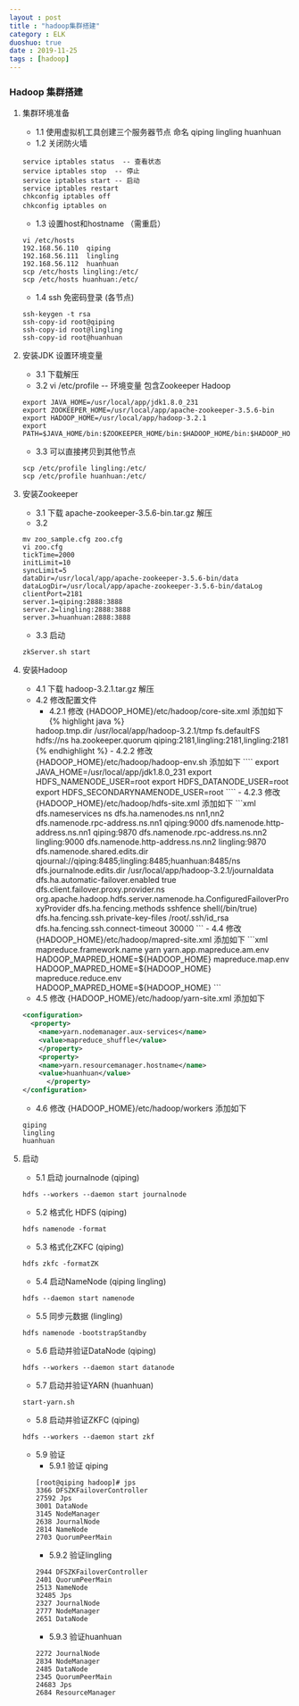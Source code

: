 ```yaml
---
layout : post
title : "hadoop集群搭建"
category : ELK
duoshuo: true
date : 2019-11-25
tags : [hadoop]
---
```


### Hadoop 集群搭建 ###
1. 集群环境准备
    - 1.1 使用虚拟机工具创建三个服务器节点 命名 qiping lingling huanhuan
    - 1.2 关闭防火墙
    ````
    service iptables status  -- 查看状态
    service iptables stop  -- 停止
    service iptables start -- 启动
    service iptables restart  
    chkconfig iptables off  
    chkconfig iptables on　　
    ````
    - 1.3 设置host和hostname （需重启）
    ````
    vi /etc/hosts
    192.168.56.110  qiping
    192.168.56.111  lingling
    192.168.56.112  huanhuan
    scp /etc/hosts lingling:/etc/
    scp /etc/hosts huanhuan:/etc/
    ````
    - 1.4 ssh 免密码登录 (各节点)
    ````
    ssh-keygen -t rsa
    ssh-copy-id root@qiping
    ssh-copy-id root@lingling
    ssh-copy-id root@huanhuan
    ````
    
2. 安装JDK 设置环境变量
    - 3.1 下载解压
    - 3.2 vi /etc/profile -- 环境变量 包含Zookeeper Hadoop
    ````
    export JAVA_HOME=/usr/local/app/jdk1.8.0_231
    export ZOOKEEPER_HOME=/usr/local/app/apache-zookeeper-3.5.6-bin
    export HADOOP_HOME=/usr/local/app/hadoop-3.2.1
    export PATH=$JAVA_HOME/bin:$ZOOKEEPER_HOME/bin:$HADOOP_HOME/bin:$HADOOP_HOME/sbin:$PATH
    ````
    - 3.3 可以直接拷贝到其他节点 
    ````
    scp /etc/profile lingling:/etc/
    scp /etc/profile huanhuan:/etc/
    ````
3. 安装Zookeeper
    - 3.1 下载 apache-zookeeper-3.5.6-bin.tar.gz 解压
    - 3.2
    ````
    mv zoo_sample.cfg zoo.cfg 
    vi zoo.cfg 
    tickTime=2000
    initLimit=10
    syncLimit=5
    dataDir=/usr/local/app/apache-zookeeper-3.5.6-bin/data
    dataLogDir=/usr/local/app/apache-zookeeper-3.5.6-bin/dataLog
    clientPort=2181
    server.1=qiping:2888:3888
    server.2=lingling:2888:3888
    server.3=huanhuan:2888:3888
    ````
    - 3.3 启动
    ````
    zkServer.sh start
    ````
    
4. 安装Hadoop
    - 4.1 下载 hadoop-3.2.1.tar.gz 解压
    - 4.2 修改配置文件
      - 4.2.1 修改 {HADOOP_HOME}/etc/hadoop/core-site.xml 添加如下
      {% highlight java %}
      <configuration>
      <property>
          <name>hadoop.tmp.dir</name>
          <value>/usr/local/app/hadoop-3.2.1/tmp</value>
      </property>
      <property>
            <name>fs.defaultFS</name>
            <value>hdfs://ns</value>
       </property>
      <property>
            <name>ha.zookeeper.quorum</name>
            <value>qiping:2181,lingling:2181,lingling:2181</value>
      </property>
      </configuration>
      {% endhighlight %}
      - 4.2.2 修改 {HADOOP_HOME}/etc/hadoop/hadoop-env.sh 添加如下
      ````
      export JAVA_HOME=/usr/local/app/jdk1.8.0_231
      export HDFS_NAMENODE_USER=root
      export HDFS_DATANODE_USER=root
      export HDFS_SECONDARYNAMENODE_USER=root
      ````
      - 4.2.3 修改 {HADOOP_HOME}/etc/hadoop/hdfs-site.xml 添加如下
      ```xml
      <configuration>
              <property>
                      <name>dfs.nameservices</name>
                      <value>ns</value>
              </property>
              <property>
                      <name>dfs.ha.namenodes.ns</name>
                      <value>nn1,nn2</value>
              </property>
              <property>
                      <name>dfs.namenode.rpc-address.ns.nn1</name>
                      <value>qiping:9000</value>
              </property>
              <property>
                      <name>dfs.namenode.http-address.ns.nn1</name>
                      <value>qiping:9870</value>
              </property>
              <property>
                      <name>dfs.namenode.rpc-address.ns.nn2</name>
                      <value>lingling:9000</value>
              </property>
              <property>
                      <name>dfs.namenode.http-address.ns.nn2</name>
                      <value>lingling:9870</value>
              </property>
              <property>
                      <name>dfs.namenode.shared.edits.dir</name>
                      <value>qjournal://qiping:8485;lingling:8485;huanhuan:8485/ns</value>
              </property>
              <property>
                      <name>dfs.journalnode.edits.dir</name>
                      <value>/usr/local/app/hadoop-3.2.1/journaldata</value>
              </property>
              <property>
                      <name>dfs.ha.automatic-failover.enabled</name>
                      <value>true</value>
              </property>
              <property>
                      <name>dfs.client.failover.proxy.provider.ns</name>
                      <value>org.apache.hadoop.hdfs.server.namenode.ha.ConfiguredFailoverProxyProvider</value>
              </property>
              <property>
                      <name>dfs.ha.fencing.methods</name>
                      <value>
                              sshfence
                              shell(/bin/true)
                      </value>
              </property>
              <property>
                      <name>dfs.ha.fencing.ssh.private-key-files</name>
                      <value>/root/.ssh/id_rsa</value>
              </property>
              <property>
                      <name>dfs.ha.fencing.ssh.connect-timeout</name>
                      <value>30000</value>
              </property>
      </configuration>
      ```
      - 4.4 修改 {HADOOP_HOME}/etc/hadoop/mapred-site.xml 添加如下
      ```xml
      <configuration>
      	<property>
      		<name>mapreduce.framework.name</name>
      		<value>yarn</value>
      	</property>
      	<property>
      	  <name>yarn.app.mapreduce.am.env</name>
      	  <value>HADOOP_MAPRED_HOME=${HADOOP_HOME}</value>
      	</property>
      	<property>
      	  <name>mapreduce.map.env</name>
      	  <value>HADOOP_MAPRED_HOME=${HADOOP_HOME}</value>
      	</property>
      	<property>
      	  <name>mapreduce.reduce.env</name>
      	  <value>HADOOP_MAPRED_HOME=${HADOOP_HOME}</value>
      	</property>
      </configuration>
      ```
    - 4.5 修改 {HADOOP_HOME}/etc/hadoop/yarn-site.xml 添加如下
    ```xml
    <configuration>
      <property>    
        <name>yarn.nodemanager.aux-services</name>    
        <value>mapreduce_shuffle</value>    
        </property>  
        <property>
        <name>yarn.resourcemanager.hostname</name>
        <value>huanhuan</value>
          </property>
    </configuration>
    ```
    - 4.6 修改 {HADOOP_HOME}/etc/hadoop/workers 添加如下
    ````
    qiping
    lingling
    huanhuan
    ````
    
5. 启动
    - 5.1 启动 journalnode (qiping)
    ````
    hdfs --workers --daemon start journalnode
    ````
    - 5.2 格式化 HDFS (qiping)
    ````
    hdfs namenode -format
    ````
    - 5.3 格式化ZKFC (qiping)
    ````
    hdfs zkfc -formatZK 
    ````
    - 5.4 启动NameNode (qiping lingling)
    ````
    hdfs --daemon start namenode
    ````
    - 5.5 同步元数据 (lingling)
    ````
    hdfs namenode -bootstrapStandby
    ````
    - 5.6 启动并验证DataNode (qiping)
    ````
    hdfs --workers --daemon start datanode
    ````
    - 5.7 启动并验证YARN (huanhuan)
    ````
    start-yarn.sh
    ````
    - 5.8 启动并验证ZKFC (qiping)
    ````
    hdfs --workers --daemon start zkf
    ````
    - 5.9 验证
      - 5.9.1 验证 qiping
      ````
      [root@qiping hadoop]# jps
      3366 DFSZKFailoverController
      27592 Jps
      3001 DataNode
      3145 NodeManager
      2638 JournalNode
      2814 NameNode
      2703 QuorumPeerMain
      ````
      - 5.9.2 验证lingling
      ````
      2944 DFSZKFailoverController
      2401 QuorumPeerMain
      2513 NameNode
      32485 Jps
      2327 JournalNode
      2777 NodeManager
      2651 DataNode
      ````
      - 5.9.3 验证huanhuan
      ````
      2272 JournalNode
      2834 NodeManager
      2485 DataNode
      2345 QuorumPeerMain
      24683 Jps
      2684 ResourceManager
      ````

